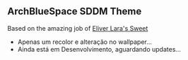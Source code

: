 ## ArchBlueSpace SDDM Theme ##
 Based on the amazing job of [Eliver Lara's Sweet](https://github.com/EliverLara/Sweet/tree/nova/kde/sddm)

  - Apenas um recolor e alteração no wallpaper...
  - Ainda está em Desenvolvimento, aguardando updates...